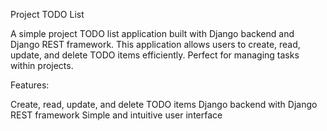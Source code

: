 Project TODO List

A simple project TODO list application built with Django backend and Django REST framework. This application allows users to create, read, update, and delete TODO items efficiently. Perfect for managing tasks within projects.

Features:

Create, read, update, and delete TODO items
Django backend with Django REST framework
Simple and intuitive user interface
